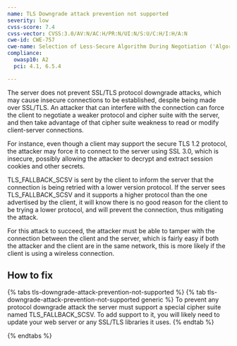 ```yaml
---
name: TLS Downgrade attack prevention not supported
severity: low
cvss-score: 7.4
cvss-vector: CVSS:3.0/AV:N/AC:H/PR:N/UI:N/S:U/C:H/I:H/A:N
cwe-id: CWE-757
cwe-name: Selection of Less-Secure Algorithm During Negotiation ('Algorithm Downgrade')
compliance:
  owasp10: A2
  pci: 4.1, 6.5.4

---            
```


The server does not prevent SSL/TLS protocol downgrade attacks, which may cause insecure connections to be established, despite being made over SSL/TLS. An attacker that can interfere with the connection can force the client to negotiate a weaker protocol and cipher suite with the server, and then take advantage of that cipher suite weakness to read or modify client-server connections.

For instance, even though a client may support the secure TLS 1.2 protocol, the attacker may force it to connect to the server using SSL 3.0, which is insecure, possibly allowing the attacker to decrypt and extract session cookies and other secrets.

TLS_FALLBACK_SCSV is sent by the client to inform the server that the connection is being retried with a lower version protocol. If the server sees TLS_FALLBACK_SCSV and it supports a higher protocol than the one advertised by the client, it will know there is no good reason for the client to be trying a lower protocol, and will prevent the connection, thus mitigating the attack.

For this attack to succeed, the attacker must be able to tamper with the connection between the client and the server, which is fairly easy if both the attacker and the client are in the same network, this is more likely if the client is using a wireless connection.

## How to fix

{% tabs tls-downgrade-attack-prevention-not-supported %}
{% tab tls-downgrade-attack-prevention-not-supported generic %}
To prevent any protocol downgrade attack the server must support a special cipher suite named TLS_FALLBACK_SCSV. To add support to it, you will likely need to update your web server or any SSL/TLS libraries it uses.
{% endtab %}

{% endtabs %}

